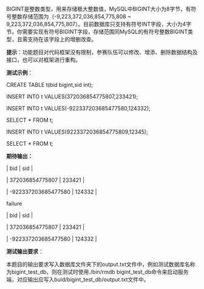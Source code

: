 BIGINT是整数类型，用来存储极大整数值，MySQL中BIGINT大小为8字节，有符号整数存储范围为（-9,223,372,036,854,775,808 ~ 9,223,372,036,854,775,807）。目前数据库只支持有符号INT字段，大小为4字节。你需要实现有符号BIGINT字段，存储范围同MySQL的有符号整数BIGINT类型，且需支持在该字段上的增删改查。

 

**提示**：功能题目对代码框架没有限制，参赛队伍可以修改、增添、删除数据结构及接口，也可以对框架进行重构。

 

**测试示例**：

CREATE TABLE t(bid bigint,sid int);

INSERT INTO t VALUES(372036854775807,233421);

INSERT INTO t VALUES(-922337203685477580,124332);

SELECT * FROM t;

INSERT INTO t VALUES(9223372036854775809,12345);

SELECT * FROM t;

**期待输出：**

| bid | sid |

| 372036854775807 | 233421 |

| -922337203685477580 | 124332 |

failure

| bid | sid |

| 372036854775807 | 233421 |

| -922337203685477580 | 124332 |

 

**测试输出要求**：

本题目的输出要求写入数据库文件夹下的output.txt文件中，例如测试数据库名称为bigint_test_db，则在测试时使用./bin/rmdb bigint_test_db命令来启动服务端，对应输出应写入buid/bigint_test_db/output.txt文件中。